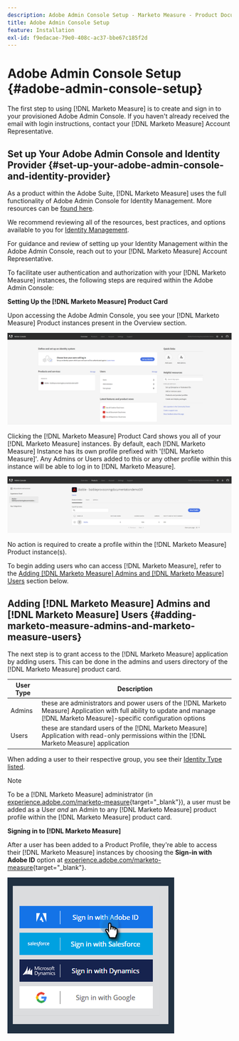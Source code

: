 ```yaml
---
description: Adobe Admin Console Setup - Marketo Measure - Product Documentation
title: Adobe Admin Console Setup
feature: Installation
exl-id: f9edacae-79e0-408c-ac37-bbe67c185f2d
---
```

# Adobe Admin Console Setup {#adobe-admin-console-setup}

The first step to using [!DNL Marketo Measure] is to create and sign in to your provisioned Adobe Admin Console. If you haven't already received the email with login instructions, contact your [!DNL Marketo Measure] Account Representative.

## Set up Your Adobe Admin Console and Identity Provider {#set-up-your-adobe-admin-console-and-identity-provider}

As a product within the Adobe Suite, [!DNL Marketo Measure] uses the full functionality of Adobe Admin Console for Identity Management. More resources can be [found here](https://helpx.adobe.com/enterprise/using/admin-console.html).

We recommend reviewing all of the resources, best practices, and options available to you for [Identity Management](https://helpx.adobe.com/enterprise/using/set-up-identity.html).

For guidance and review of setting up your Identity Management within the Adobe Admin Console, reach out to your [!DNL Marketo Measure] Account Representative.

To facilitate user authentication and authorization with your [!DNL Marketo Measure] instances, the following steps are required within the Adobe Admin Console:

**Setting Up the [!DNL Marketo Measure] Product Card**

Upon accessing the Adobe Admin Console, you see your [!DNL Marketo Measure] Product instances present in the Overview section.

   ![](assets/adobe-admin-console-setup-1.png)

Clicking the [!DNL Marketo Measure] Product Card shows you all of your [!DNL Marketo Measure] instances. By default, each [!DNL Marketo Measure] Instance has its own profile prefixed with '[!DNL Marketo Measure]'. Any Admins or Users added to this or any other profile within this instance will be able to log in to [!DNL Marketo Measure].

   ![](assets/adobe-admin-console-setup-2.png)

No action is required to create a profile within the [!DNL Marketo Measure] Product instance(s).

To begin adding users who can access [!DNL Marketo Measure], refer to the [Adding [!DNL Marketo Measure] Admins and [!DNL Marketo Measure] Users](#adding-marketo-measure-admins-and-marketo-measure-users) section below.

## Adding [!DNL Marketo Measure] Admins and [!DNL Marketo Measure] Users {#adding-marketo-measure-admins-and-marketo-measure-users}

The next step is to grant access to the [!DNL Marketo Measure] application by adding users. This can be done in the admins and users directory of the [!DNL Marketo Measure] product card.

| User Type | Description |
|---|---|
|Admins|these are administrators and power users of the [!DNL Marketo Measure] Application with full ability to update and manage [!DNL Marketo Measure]-specific configuration options|
|Users|these are standard users of the [!DNL Marketo Measure] Application with read-only permissions within the [!DNL Marketo Measure] application|

When adding a user to their respective group, you see their [Identity Type listed](https://helpx.adobe.com/enterprise/using/set-up-identity.html).

>[!NOTE]
>
>To be a [!DNL Marketo Measure] administrator (in [experience.adobe.com/marketo-measure](https://experience.adobe.com/marketo-measure){target="_blank"}), a user must be added as a User _and_ an Admin to any [!DNL Marketo Measure] product profile within the [!DNL Marketo Measure] product card.

**Signing in to [!DNL Marketo Measure]**

After a user has been added to a Product Profile, they're able to access their [!DNL Marketo Measure] instances by choosing the **Sign-in with Adobe ID** option at [experience.adobe.com/marketo-measure](https://experience.adobe.com/marketo-measure){target="_blank"}.

   ![](assets/adobe-admin-console-setup-3.png)
